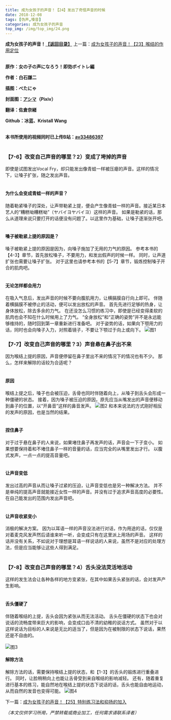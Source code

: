 ```yaml
---
title: 成为女孩子的声音！【24】发出了奇怪声音的时候
date: 2018-12-08
tags: [伪声,嗓音]
categories: 成为女孩子的声音
top_img: /img/top_img/24.png
---
```

**成为女孩子的声音！[【返回目录】](/成为女孩子的声音/README/)**
上一篇：[成为女孩子的声音！【23】喉结的作用定位](/成为女孩子的声音/23/)<br><br>

**原作：女の子の声になろう！即効ボイトレ編**

**作者：白石謙二**   

**插图：べたにゃ**   

**封面图：[アシマ](https://www.pixiv.net/member.php?id=2642047
)（Pixiv）**

**翻译：佐倉奈緒**   

**Github：冰蓝、Kristall Wang** <br><br>

**本书所使用的视频同时已上传B站：[av33486397](https://www.bilibili.com/video/av33486397)**<br><br>

### 【7-6】改变自己声音的哪里？2）变成了垮掉的声音
即使是试图发出Vocal Fry，却只能发出像青蛙一样被压瘪的声音。这样的情况下，让嗓子扩张，随之发出声音。<br><br>

#### 为什么会变成青蛙一样的声音？
随着勒紧嗓子的深处，让声带勒紧上提，便会产生像青蛙一样的声音。接近某日本艺人的“糟糕呦糟糕呦”（ヤバイヨヤバイヨ）这样的声音。
如果是勒紧的话，那么从道理来说只要打开的话便没有问题了。以这里作为基础，让嗓子逐渐张开吧。<br><br>

#### 嗓子被勒紧上提的原因是？
嗓子被勒紧上提的原因是因为，向嗓子施加了无用的力气的原因。
参考本书的【4-3】章节，首先放松嗓子，不要用力，和发出假声的时候一样。
同时，让声道扩张也需要让嗓子扩张。
对于这里也请参考本书的【5-7】章节，锻炼控制嗓子开合的肌肉吧。<br><br>

#### 无论怎样都会用力
在吸入气息后，发出声音的时候不要向腹肌用力，让横膈膜自行向上即可。
伴随着横膈膜不被停止的活动，便可以发出放松的声音。
首先先进行足够的热身，让身体放松，除去多余的力气。
在还没怎么习惯的练习中，即使是已经变得柔软的肌肉也会不知在什么时候用上了力气。
“全身放松”和“正确的姿势”并不是永远能够维持的，随时回到第一章重新进行准备吧。
对于姿势的话，如果向下颚用力的话，同时也会向嗓子入力，对照着镜子，不要让下颚过于向上或向下。
![图1](/img/24/1.png)
### 【7-7】改变自己声音的哪里？3）声音悬在鼻子出不来
因为喉结上提的原因，声音便停留在鼻子里出不来的情况下的情况也有不少。
那么，怎样来解除的话较为合适呢？<br><br>

#### 原因
喉结上提之后，嗓子也会被压迫，舌骨也同时伴随着向上，从嗓子到舌头会形成一种僵硬的状态。
接着，因为嗓子被压迫的原因，原先应当从嘴发出的声音便移动到鼻子的位置，以“开鼻音”这样的鼻音发声。
![图2](/img/24/2.png)
和本来说法的方式刚好相反的发声的原因，也是当然的结果。<br><br>

#### 捏住鼻子
对于过于悬在鼻子的人来说，如果堵住鼻子再发声的话，声音会一下子变小。
如果想要保持着和不堵住鼻子一样的音量的话，应当完全的从嘴里发出才行。
以腹式发声，一点一点的提高音量吧。<br><br>

#### 让声音变低
发出过高的声音从而让嗓子过紧的压迫，让声音变低也是另一种解决方法。
并不是单纯的提高声音就能接近女性一样的声音。并没有过于追求声音高度的必要性。
在自己能发出的范围内发出声音吧。<br><br>

#### 让声音收紧变小
消极的解决方案。
因为以耳语一样的声音没法进行对话，作为用途的话，仅仅是对着麦克风发声然后请谁来听一听，会变成只有在这里派上用场的声音。
这样的话并没有关系，不如说对于理想是耳语一样说话的人来说，虽然不是对应的处理方法，但是应当能够让这些人得到满足。<br><br>

### 【7-8】改变自己声音的哪里？4）舌头没法灵活地活动
这样的发生法会让各种各样的地方变紧张，在其中如果舌头紧张的话，会对发声产生影响。<br><br>

#### 舌头僵硬了
伴随着喉结的上提，舌头会因为紧张从而无法活动。
舌头在僵硬的状态下也会对说话的流畅度带来巨大的影响，会变成口齿不清的幼稚的说话方式。
虽然对于以这样说话为目标的人来说是无比的适当了，但是因为在被制限的状态下说话，果然还是不自由的。<br><br>
![图3](/img/24/3.png)
#### 解除方法
解除方法的话，需要保持喉结上提的状态，和【1-3】的舌头的锻炼进行重叠进行。
同时，让脸稍稍向上也能让舌骨受到来自喉结的影响减轻。
还有，随着重复进行基本的练习，能自然地在喉结上提的状态下说话的话，舌头也能自由地运动，从而自然的发音也变得可能。
![图4](/img/24/4.png)

下一篇：[成为女孩子的声音！【25】特别练习法和抑扬的加入](/成为女孩子的声音/25/)

*（本文仅供学习所用，严禁转载或商业加工，任何需求请联系译者）*